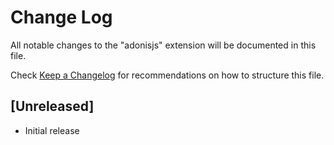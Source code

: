 # Change Log

All notable changes to the "adonisjs" extension will be documented in this file.

Check [Keep a Changelog](http://keepachangelog.com/) for recommendations on how to structure this file.

## [Unreleased]

- Initial release
